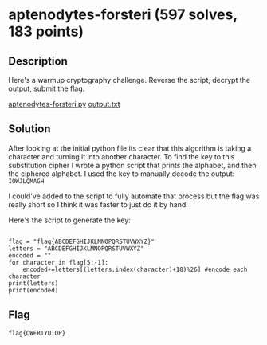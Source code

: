 # aptenodytes-forsteri (597 solves, 183 points)
## Description
Here's a warmup cryptography challenge. Reverse the script, decrypt the output, submit the flag.

[aptenodytes-forsteri.py](https://hsctf.storage.googleapis.com/uploads/2bf18e2c8c9525f03b830291047fb00942b35d9b91feb2751680d97329aef749/aptenodytes-forsteri.py)
[output.txt](https://hsctf.storage.googleapis.com/uploads/30bab898df93535d5c5685a35810721f6472135d3d8cf62fe7e6f1e1b1b44646/output.txt)
## Solution
After looking at the initial python file its clear that this algorithm is taking a character and turning it into another character. To find the key to this substitution cipher
I wrote a python script that prints the alphabet, and then the ciphered alphabet. I used the key to manually decode the output: ``IOWJLQMAGH``

I could've added to the script to fully automate that process but the flag was really short so I think it was faster to just do it by hand.

Here's the script to generate the key:
```python3

flag = "flag{ABCDEFGHIJKLMNOPQRSTUVWXYZ}"
letters = "ABCDEFGHIJKLMNOPQRSTUVWXYZ"
encoded = ""
for character in flag[5:-1]:
    encoded+=letters[(letters.index(character)+18)%26] #encode each character
print(letters)
print(encoded)

```
## Flag
``flag{QWERTYUIOP}``
